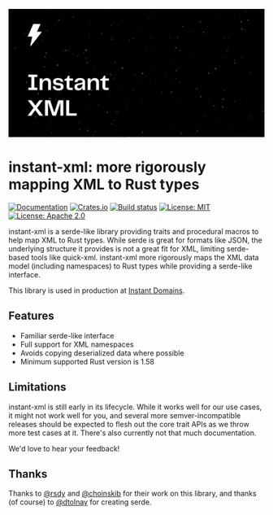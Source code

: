 ![Cover logo](./cover.svg)

# instant-xml: more rigorously mapping XML to Rust types

[![Documentation](https://docs.rs/instant-xml/badge.svg)](https://docs.rs/instant-xml)
[![Crates.io](https://img.shields.io/crates/v/instant-xml.svg)](https://crates.io/crates/instant-xml)
[![Build status](https://github.com/InstantDomain/instant-xml/workflows/CI/badge.svg)](https://github.com/InstantDomain/instant-xml/actions?query=workflow%3ACI)
[![License: MIT](https://img.shields.io/badge/License-MIT-blue.svg)](LICENSE-MIT)
[![License: Apache 2.0](https://img.shields.io/badge/License-Apache%202.0-blue.svg)](LICENSE-APACHE)

instant-xml is a serde-like library providing traits and procedural macros to help map XML to Rust
types. While serde is great for formats like JSON, the underlying structure it provides is not a
great fit for XML, limiting serde-based tools like quick-xml. instant-xml more rigorously maps the
XML data model (including namespaces) to Rust types while providing a serde-like interface.

This library is used in production at [Instant Domains](https://instantdomains.com/).

## Features

* Familiar serde-like interface
* Full support for XML namespaces
* Avoids copying deserialized data where possible
* Minimum supported Rust version is 1.58

## Limitations

instant-xml is still early in its lifecycle. While it works well for our use cases, it might not
work well for you, and several more semver-incompatible releases should be expected to flesh out
the core trait APIs as we throw more test cases at it. There's also currently not that much
documentation.

We'd love to hear your feedback!

## Thanks

Thanks to [@rsdy](https://github.com/rsdy) and [@choinskib](https://github.com/choinskib) for
their work on this library, and thanks (of course) to [@dtolnay](https://github.com/dtolnay/) for
creating serde.
